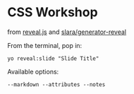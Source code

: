 
# CSS Workshop

from [reveal.js](https://revealjs.com/) and [slara/generator-reveal](https://github.com/slara/generator-reveal)

From the terminal, pop in:

  ```yo reveal:slide "Slide Title"```

Available options:

 ```--markdown --attributes --notes```
